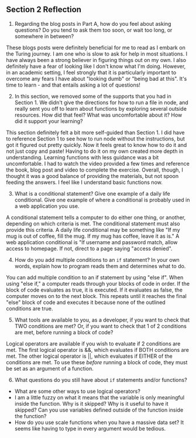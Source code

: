 ## Section 2 Reflection

1. Regarding the blog posts in Part A, how do you feel about asking questions? Do you tend to ask them too soon, or wait too long, or somewhere in between?

These blogs posts were definitely beneficial for me to read as I embark on the Turing journey. I am one who is slow to ask for help in most situations. I have always been a strong believer in figuring things out on my own. I also definitely have a fear of looking like I don't know what I'm doing. However, in an academic setting, I feel strongly that it is particularly important to overcome any fears I have about "looking dumb" or "being bad at this". It's time to learn - and that entails asking a lot of questions!

2. In this section, we removed some of the supports that you had in Section 1. We didn't give the directions for how to run a file in node, and really sent you off to learn about functions by exploring several outside resources. How did that feel? What was uncomfortable about it? How did it support your learning?

This section definitely felt a bit more self-guided than Section 1. I did have to reference Section 1 to see how to run node without the instructions, but got it figured out pretty quickly. Now it feels great to know how to do it and not just copy and paste! Having to do it on my own created more depth in understanding. Learning functions with less guidance was a bit uncomfortable. I had to watch the video provided a few times and reference the book, blog post and video to complete the exercise. Overall, though, I thought it was a good balance of providing the materials, but not spoon feeding the answers. I feel like I understand basic functions now.

3. What is a conditional statement? Give one example of a daily life conditional. Give one example of where a conditional is probably used in a web application you use.

A conditional statement tells a computer to do either one thing, or another, depending on which criteria is met. The conditional statement must also provide this criteria. A daily life conditional may be something like "If my mug is out of coffee, fill the mug. If my mug has coffee, leave it as is." A web application conditional is "If username and password match, allow access to homepage. If not, direct to a page saying "access denied".

4. How do you add multiple conditions to an `if` statement? In your own words, explain how to program reads them and determines what to do.

You can add multiple condition to an if statement by using "else if". When using "else if," a computer reads through your blocks of code in order. If the block of code evaluates as true, it is executed. If it evaluates as false, the computer moves on to the next block. This repeats until it reaches the final "else" block of code and executes it because none of the outlined conditions are true.

5. What tools are available to you, as a developer, if you want to check that TWO conditions are met? Or, if you want to check that 1 of 2 conditions are met, before running a block of code?

Logical operators are available if you wish to evaluate if 2 conditions are met. The first logical operator is &&, which evaluates if BOTH conditions are met. The other logical operator is ||, which evaluates if EITHER of the conditions are met. To use these *before* running a block of code, they must be set as an argument of a function.

6. What questions do you still have about `if` statements and/or functions?

- What are some other ways to use logical operators?
- I am a little fuzzy on what it means that the variable is only meaningful inside the function. Why is it skipped? Why is it useful to have it skipped? Can you use variables defined outside of the function inside the function?
- How do you use scale functions when you have a massive data set? It seems like having to type in every argument would be tedious.
